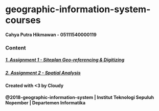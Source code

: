 # geographic-information-system-courses

#### Cahya Putra Hikmawan - 05111540000119

### Content
##### [1. Assignment 1 - Siteplan Geo-referencing & Digitizing](assignment1 "Geo-referencing & Digitizing")

##### [2. Assignment 2 - Spatial Analysis](assignment2 "Spatial Analysis")

#### Created with <3 by Cloudy
#### @2018-geographic-information-system | Institut Teknologi Sepuluh Nopember | Departemen Informatika
